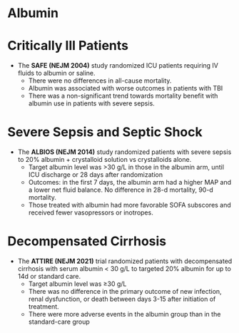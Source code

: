 # Albumin

# Critically Ill Patients
- The **SAFE (NEJM 2004)** study randomized ICU patients requiring IV fluids to albumin or saline.
	- There were no differences in all-cause mortality.
	- Albumin was associated with worse outcomes in patients with TBI
	- There was a non-significant trend towards mortality benefit with albumin use in patients with severe sepsis.

# Severe Sepsis and Septic Shock
- The **ALBIOS (NEJM 2014)** study randomized patients with severe sepsis to 20% albumin + crystalloid solution vs crystalloids alone.
	- Target albumin level was >30 g/L in those in the albumin arm, until ICU discharge or 28 days after randomization
	- Outcomes: in the first 7 days, the albumin arm had a higher MAP  and a lower net fluid balance. No difference in 28-d mortality, 90-d mortality.
	- Those treated with albumin had more favorable SOFA subscores and received fewer vasopressors or inotropes.

# Decompensated Cirrhosis
- The **ATTIRE (NEJM 2021)** trial randomized patients with decompensated cirrhosis with serum albumin < 30 g/L to targeted 20% albumin for up to 14d or standard care.
	- Target albumin level was ≥30 g/L
	- There was no difference in the primary outcome of new infection, renal dysfunction, or death between days 3-15 after initiation of treatment.
	- There were more adverse events in the albumin group than in the standard-care group